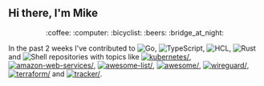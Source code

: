 ## Hi there, I'm Mike

<p align="center">:coffee: :computer: :bicyclist: :beers: :bridge_at_night:</p>

In the past 2 weeks I've contributed to ![Go](https://img.shields.io/static/v1?label=&message=Go&color=%2300ADD8), ![TypeScript](https://img.shields.io/static/v1?label=&message=TypeScript&color=%232b7489), ![HCL](https://img.shields.io/static/v1?label=&message=HCL&color=null), ![Rust](https://img.shields.io/static/v1?label=&message=Rust&color=%23dea584) and ![Shell](https://img.shields.io/static/v1?label=&message=Shell&color=%2389e051) repositories with topics like <a href="https://github.com/topics/kubernetes"><img src="https://img.shields.io/static/v1?label=&message=kubernetes&color=blue" alt=kubernetes/></a>, <a href="https://github.com/topics/amazon-web-services"><img src="https://img.shields.io/static/v1?label=&message=amazon-web-services&color=blue" alt=amazon-web-services/></a>, <a href="https://github.com/topics/awesome-list"><img src="https://img.shields.io/static/v1?label=&message=awesome-list&color=blue" alt=awesome-list/></a>, <a href="https://github.com/topics/awesome"><img src="https://img.shields.io/static/v1?label=&message=awesome&color=blue" alt=awesome/></a>, <a href="https://github.com/topics/wireguard"><img src="https://img.shields.io/static/v1?label=&message=wireguard&color=blue" alt=wireguard/></a>, <a href="https://github.com/topics/terraform"><img src="https://img.shields.io/static/v1?label=&message=terraform&color=blue" alt=terraform/></a> and <a href="https://github.com/topics/tracker"><img src="https://img.shields.io/static/v1?label=&message=tracker&color=blue" alt=tracker/></a>.
